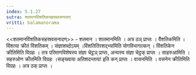 ```yaml
---
index: 5.1.27
sutra: शतमानविंशतिकसहस्रवसनादण्
vritti: balamanorama
---
```


<<शतमानविंशतिकसहस्रवसनादण्>> - शतमान । शातमानमिति । अत्र ठञ् प्राप्तः । वैंशतिकमिति । विंशत्या क्रीतं विंशतिकम् । संज्ञाशब्दोऽयम् ।विंशतितिंरशद्भ्या॑मिति योगविभागात्कन् । विंशतिकेन क्रीतिमिति विग्रहः । तत्र परिमाणविशेषस्य संज्ञा चेट्ठञ् प्राप्तः, अन्यस्य संज्ञा चेट्ठक् प्राप्तः । साहरुआमिति । सहरुओण क्रीतमिति विग्रहः ।सङ्ख्याया अतिशदन्तायाः॑ इति कन् प्राप्तः । वासनमिति । वसनेन क्रीतिमिति विग्रहः । अत्र ठक् प्राप्तः । 